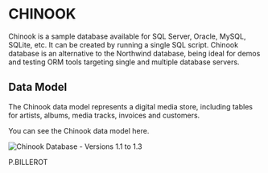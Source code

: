 # CHINOOK

Chinook is a sample database available for SQL Server, Oracle, MySQL, SQLite, etc.
It can be created by running a single SQL script.
Chinook database is an alternative to the Northwind database, being ideal for demos and testing ORM tools targeting single and multiple database servers.

## Data Model

The Chinook data model represents a digital media store, including tables for artists, albums, media tracks, invoices and customers.

You can see the Chinook data model here.

![Chinook Database - Versions 1.1 to 1.3](http://lh4.ggpht.com/_oKo6zFhdD98/SWFPtyfHJFI/AAAAAAAAAMc/GdrlzeBNsZM/s800/ChinookDatabaseSchema1.1.png)

P.BILLEROT
